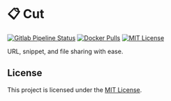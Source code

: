 # :clipboard: Cut

[![Gitlab Pipeline Status](https://img.shields.io/gitlab/pipeline/daystram/cut/main)](https://gitlab.com/daystram/cut/-/pipelines)
[![Docker Pulls](https://img.shields.io/docker/pulls/daystram/cut)](https://hub.docker.com/r/daystram/cut)
[![MIT License](https://img.shields.io/github/license/daystram/cut)](https://github.com/daystram/cut/blob/master/LICENSE)

URL, snippet, and file sharing with ease.

## License
This project is licensed under the [MIT License](https://github.com/daystram/cut/blob/master/LICENSE).
